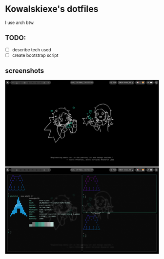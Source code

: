 # Kowalskiexe's dotfiles

I use arch btw.

## TODO:
* [ ] describe tech used
* [ ] create bootstrap script

## screenshots
![wallpaper.png](./screenshots/wallpaper.png)
![pixfech.png](./screenshots/pixfetch.png)
